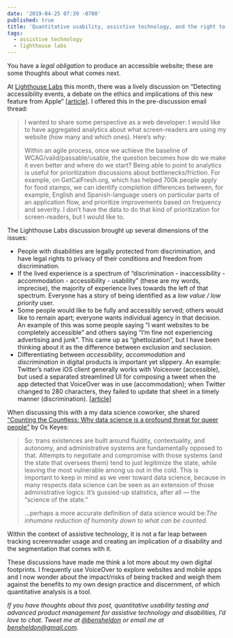 ```yaml
---
date: '2019-04-25 07:39 -0700'
published: true
title: 'Quantitative usability, assistive technology, and the right to privacy'
tags:
  - assistive technology
  - lighthouse labs
---
```

You have a _legal obligation_ to produce an accessible website; these are some thoughts about what comes next.

At [Lighthouse Labs](https://lighthouse-sf.org/lighthouse-labs/)
 this month, there was a lively discussion on “Detecting accessibility events, a debate on the ethics and implications of this new feature from Apple” [[article](https://www.applevis.com/blog/apple-assistive-technology-ios-macos-news/apple-shares-information-its-new-accessibility-events)]. I offered this in the pre-discussion email thread:

> I wanted to share some perspective as a web developer: I would like to have aggregated analytics about what screen-readers are using my website (how many and which ones). Here’s why:  
>   
> Within an agile process, once we achieve the baseline of WCAG/valid/passable/usable, the question becomes how do we make it even better and where do we start? Being able to point to analytics is useful for prioritization discussions about bottlenecks/friction. For example, on GetCalFresh.org, which has helped 700k people apply for food stamps, we can identify completion differences between, for example, English and Spanish-language users on particular parts of an application flow, and prioritize improvements based on frequency and severity. I don’t have the data to do that kind of prioritization for screen-readers, but I would like to.  

The Lighthouse Labs discussion brought up several dimensions of the issues:

- People with disabilities are legally protected from discrimination, and have legal rights to privacy of their conditions and freedom from discrimination.
- If the lived experience is a spectrum of “discrimination - inaccessibility - accommodation - accessibility - usability” (these are my words, imprecise), the majority of experience lives towards the left of that spectrum. Everyone has a story of being identified as a _low value / low priority_ user. 
- Some people would like to be fully and accessibly served; others would like to remain apart; everyone wants individual agency in that decision. An example of this was some people saying “I want websites to be completely accessible” and others saying “I’m fine not experiencing advertising and junk”. This came up as “ghettoization”, but I have been thinking about it as the difference between exclusion and seclusion.
- Differentiating between _accessibility_, _accommodation_ and _discrimination_ in digital products is important yet slippery. An example: Twitter’s native iOS client generally works with Voiceover (accessible), but used a separated streamlined UI for composing a tweet when the app detected that VoiceOver was in use (accommodation); when Twitter changed to 280 characters, they failed to update that sheet in a timely manner (discrimination). [[article](https://theoutline.com/post/2458/there-are-still-some-people-on-twitter-who-don-t-have-280-characters?zd=1&zi=zktxaedi)]

When discussing this with a my data science coworker, she shared [“Counting the Countless: Why data science is a profound threat for queer people”](https://reallifemag.com/counting-the-countless/) by Os Keyes:

> So: trans existences are built around fluidity, contextuality, and autonomy, and administrative systems are fundamentally opposed to that. Attempts to negotiate and compromise with those systems (and the state that oversees them) tend to just legitimize the state, while leaving the most vulnerable among us out in the cold. This is important to keep in mind as we veer toward data science, because in many respects data science can be seen as an extension of those administrative logics: It’s gussied-up statistics, after all — the “science of the state.”  
>   
> …perhaps a more accurate definition of data science would be:*The inhumane reduction of humanity down to what can be counted.*  

Within the context of assistive technology, it is not a far leap between tracking screenreader usage and creating an implication of _a_ disability and the segmentation that comes with it.

These discussions have made me think a lot more about my own digital footprints. I frequently use VoiceOver to explore websites and mobile apps and I now wonder about the impact/risks of being tracked and weigh them against the benefits to my own design practice and discernment, of which quantitative analysis is a tool.

_If you have thoughts about this post, quantitative usability testing and advanced product management for assistive technology and disabilities, I’d love to chat. Tweet me at [@bensheldon](http://web.archive.org/web/20200723181116/https://twitter.com/bensheldon)
 or email me at [bensheldon@gmail.com](mailto:bensheldon@gmail.com)._
